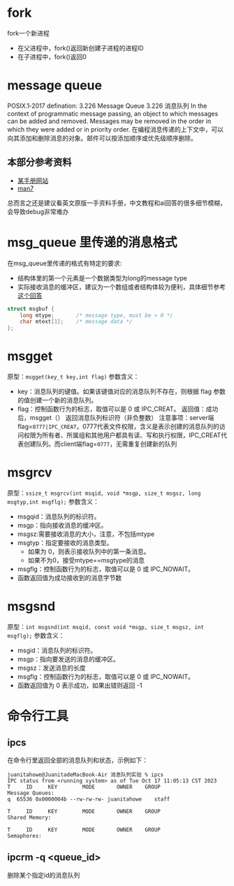 # fork
fork一个新进程
* 在父进程中，fork()返回新创建子进程的进程ID
* 在子进程中，fork()返回0

# message queue
POSIX.1‐2017 defination:
3.226 Message Queue 3.226 消息队列
In the context of programmatic message passing, an object to which messages can be added and removed. Messages may be removed in the order in which they were added or in priority order.
在编程消息传递的上下文中，可以向其添加和删除消息的对象。邮件可以按添加顺序或优先级顺序删除。

## 本部分参考资料
- [某手册网站](https://linux.die.net/man/2/msgsnd)
- [man7](https://man7.org/index.html)

总而言之还是建议看英文原版一手资料手册，中文教程和ai回答的很多细节模糊，会导致debug非常难办

# msg_queue 里传递的消息格式
在msg_queue里传递的格式有特定的要求:
* 结构体里的第一个元素是一个数据类型为long的message type
* 实际接收消息的缓冲区，建议为一个数组或者结构体较为便利，具体细节参考[这个回答](https://stackoverflow.com/questions/66843903/structure-of-msg-in-ipc-message-queues)

```c
struct msgbuf {
    long mtype;       /* message type, must be > 0 */
    char mtext[1];    /* message data */
};
```


# msgget
原型：`msgget(key_t key,int flag)`
参数含义：
* key：消息队列的键值。如果该键值对应的消息队列不存在，则根据 flag 参数的值创建一个新的消息队列。
* flag：控制函数行为的标志，取值可以是 0 或 IPC_CREAT。
返回值：成功后，msgget（） 返回消息队列标识符（非负整数）
注意事项：server端flag=`0777|IPC_CREAT`，0777代表文件权限，含义是表示创建的消息队列的访问权限为所有者、所属组和其他用户都具有读、写和执行权限，IPC_CREAT代表创建队列。而client端flag=`0777`，无需重复创建新的队列

# msgrcv
原型：`ssize_t msgrcv(int msqid, void *msgp, size_t msgsz, long msgtyp,int msgflg);`
参数含义：
* msgqid：消息队列的标识符。
* msgp：指向接收消息的缓冲区。
* msgsz:需要接收消息的大小，注意，不包括mtype
* msgtyp：指定要接收的消息类型。
    * 如果为 0，则表示接收队列中的第一条消息。
    * 如果不为0，接受mtype==msgtype的消息
* msgflg：控制函数行为的标志，取值可以是 0 或 IPC_NOWAIT。
* 函数返回值为成功接收到的消息字节数

# msgsnd
原型：`int msgsnd(int msqid, const void *msgp, size_t msgsz, int msgflg);`
参数含义：
* msgid：消息队列的标识符。
* msgp：指向要发送的消息的缓冲区。
* msgsz：发送消息的长度
* msgflg：控制函数行为的标志，取值可以是 0 或 IPC_NOWAIT。
* 函数返回值为 0 表示成功，如果出错则返回 -1


# 命令行工具
## ipcs
在命令行里返回全部的消息队列和状态，示例如下：
```shell
juanitahowe@JuanitadeMacBook-Air 消息队列实验 % ipcs
IPC status from <running system> as of Tue Oct 17 11:05:13 CST 2023
T     ID     KEY        MODE       OWNER    GROUP
Message Queues:
q  65536 0x0000004b --rw-rw-rw- juanitahowe    staff

T     ID     KEY        MODE       OWNER    GROUP
Shared Memory:

T     ID     KEY        MODE       OWNER    GROUP
Semaphores:

```

## ipcrm -q <queue_id>
删除某个指定id的消息队列

